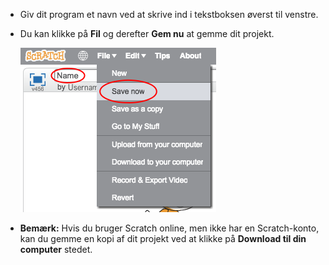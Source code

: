 + Giv dit program et navn ved at skrive ind i tekstboksen øverst til venstre.

+ Du kan klikke på **Fil** og derefter **Gem nu** at gemme dit projekt.
    
    ![skærmbillede](images/save.png)

+ **Bemærk:** Hvis du bruger Scratch online, men ikke har en Scratch-konto, kan du gemme en kopi af dit projekt ved at klikke på **Download til din computer** stedet.